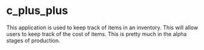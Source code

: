 c_plus_plus
===========
This application is used to keep track of items in an inventory. This will allow users to keep track of the cost of items.
This is pretty much in the alpha stages of production. 
